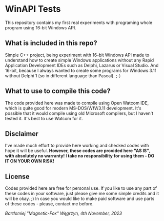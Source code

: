# WinAPI Tests

This repository contains my first real experiments with programing whole program using 16-bit Windows API.

## What is included in this repo?

Simple C++ project, being experiment with 16-bit Windows API made to understand how to create simple Windows applications without any Rapid Application Development IDEs such as Delphi, Lazarus or Visual Studio.
And 16-bit, because I always wanted to create some programs for Windows 3.11 without Delphi 1 (so in different language than Pascal). ;-)

## What to use to compile this code?

The code provided here was made to compile using Open Watcom IDE, which is quite good for modern MS-DOS/WfW3.11 development.
It's possible that it would compile using old Microsoft compilers, but I haven't tested it. It's best to use Watcom for it.

## Disclaimer

I've made much effort to provide here working and checked codes with hope it will be useful.
**However, these codes are provided here "AS IS", with absolutely no warranty! I take no responsibility for using them - DO IT ON YOUR OWN RISK!**

## License

Codes provided here are free for personal use.
If you like to use any part of these codes in your software, just please give me some simple credits and it will be okay. ;)
In case you would like to make paid software and use parts of these codes - please, contact me before.

*Bartłomiej "Magnetic-Fox" Węgrzyn,
4th November, 2023*
